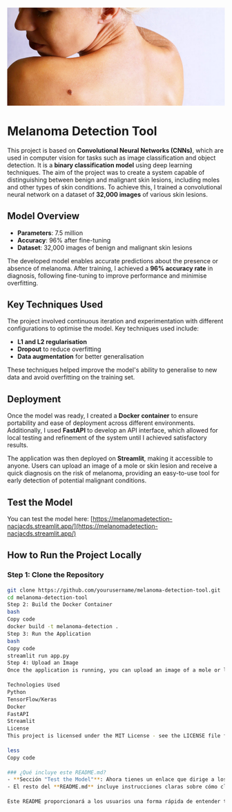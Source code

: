 ![Header Image](assets/lunares.jpg)
# Melanoma Detection Tool

This project is based on **Convolutional Neural Networks (CNNs)**, which are used in computer vision for tasks such as image classification and object detection. It is a **binary classification model** using deep learning techniques. The aim of the project was to create a system capable of distinguishing between benign and malignant skin lesions, including moles and other types of skin conditions. To achieve this, I trained a convolutional neural network on a dataset of **32,000 images** of various skin lesions.

## Model Overview

- **Parameters**: 7.5 million
- **Accuracy**: 96% after fine-tuning
- **Dataset**: 32,000 images of benign and malignant skin lesions

The developed model enables accurate predictions about the presence or absence of melanoma. After training, I achieved a **96% accuracy rate** in diagnosis, following fine-tuning to improve performance and minimise overfitting.

## Key Techniques Used

The project involved continuous iteration and experimentation with different configurations to optimise the model. Key techniques used include:

- **L1 and L2 regularisation**
- **Dropout** to reduce overfitting
- **Data augmentation** for better generalisation

These techniques helped improve the model's ability to generalise to new data and avoid overfitting on the training set.

## Deployment

Once the model was ready, I created a **Docker container** to ensure portability and ease of deployment across different environments. Additionally, I used **FastAPI** to develop an API interface, which allowed for local testing and refinement of the system until I achieved satisfactory results.

The application was then deployed on **Streamlit**, making it accessible to anyone. Users can upload an image of a mole or skin lesion and receive a quick diagnosis on the risk of melanoma, providing an easy-to-use tool for early detection of potential malignant conditions.

## Test the Model

You can test the model here:
[https://melanomadetection-nacjacds.streamlit.app/](https://melanomadetection-nacjacds.streamlit.app/)

## How to Run the Project Locally

### Step 1: Clone the Repository

```bash
git clone https://github.com/yourusername/melanoma-detection-tool.git
cd melanoma-detection-tool
Step 2: Build the Docker Container
bash
Copy code
docker build -t melanoma-detection .
Step 3: Run the Application
bash
Copy code
streamlit run app.py
Step 4: Upload an Image
Once the application is running, you can upload an image of a mole or lesion to receive a melanoma risk diagnosis.

Technologies Used
Python
TensorFlow/Keras
Docker
FastAPI
Streamlit
License
This project is licensed under the MIT License - see the LICENSE file for details.

less
Copy code

### ¿Qué incluye este README.md?
- **Sección "Test the Model"**: Ahora tienes un enlace que dirige a los usuarios a tu aplicación en Streamlit donde pueden probar el modelo en tiempo real.
- El resto del **README.md** incluye instrucciones claras sobre cómo clonar y ejecutar el proyecto localmente, junto con una explicación detallada de los aspectos técnicos del proyecto.

Este README proporcionará a los usuarios una forma rápida de entender tu proyecto y probar el modelo sin necesidad de configuraciones complejas.
